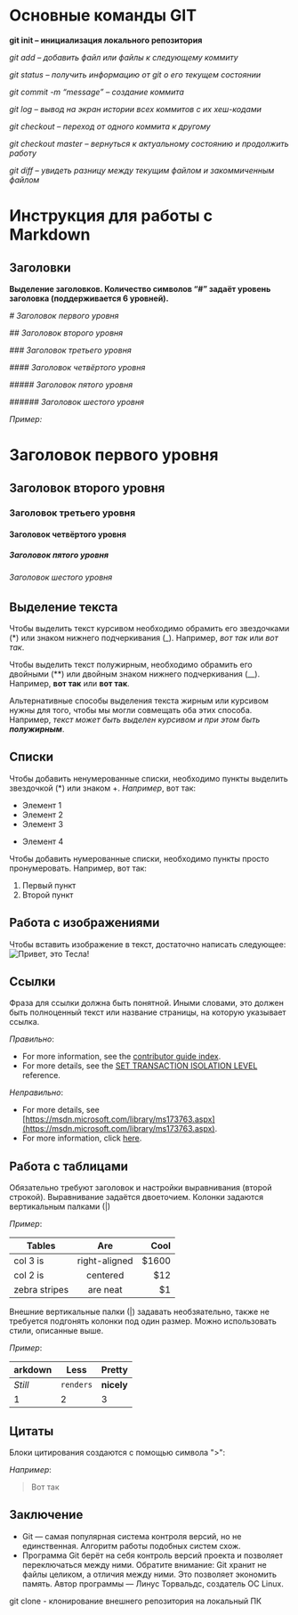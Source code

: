 # Основные команды GIT

**git init – инициализация локального репозитория**

*git add – добавить файл или файлы к следующему коммиту*

*git status – получить информацию от git о его текущем состоянии*

*git commit -m “message” – создание коммита*

*git log – вывод на экран истории всех коммитов с их хеш-кодами*

*git checkout – переход от одного коммита к другому*

*git checkout master – вернуться к актуальному состоянию и продолжить работу*

*git diff – увидеть разницу между текущим файлом и закоммиченным файлом*

# Инструкция для работы с Markdown

## Заголовки

**Выделение заголовков. Количество символов “#” задаёт уровень заголовка
(поддерживается 6 уровней).**

*# Заголовок первого уровня*

*## Заголовок второго уровня*

*### Заголовок третьего уровня*

*#### Заголовок четвёртого уровня*

*##### Заголовок пятого уровня*

*###### Заголовок шестого уровня*

*Пример:*

# Заголовок первого уровня

## Заголовок второго уровня

### Заголовок третьего уровня

#### Заголовок четвёртого уровня

##### Заголовок пятого уровня

###### Заголовок шестого уровня


## Выделение текста

Чтобы выделить текст курсивом необходимо обрамить его звездочками (*) или знаком нижнего подчеркивания (_). Например, *вот так* или _вот так_.

Чтобы выделить текст полужирным, необходимо обрамить его двойными (**) или двойным знаком нижнего подчеркивания (__). Например, **вот так** или __вот так__.

Альтернативные способы выделения текста жирным или курсивом нужны для того, чтобы мы могли совмещать оба этих способа. Например, _текст может быть выделен курсивом и при этом быть **полужирным**_. 

## Списки

Чтобы добавить ненумерованные списки, необходимо пункты выделить звездочкой (*) или знаком +. *Например*, вот так:

* Элемент 1
* Элемент 2
* Элемент 3
+ Элемент 4

Чтобы добавить нумерованные списки, необходимо пункты просто пронумеровать. Например, вот так:

1. Первый пункт
2. Второй пункт

## Работа с изображениями

Чтобы вставить изображение в текст, достаточно написать следующее:
![Привет, это Тесла!](Tesla.jpg)

## Ссылки

Фраза для ссылки должна быть понятной. Иными словами, это должен быть полноценный текст или название страницы, на которую указывает ссылка.

*Правильно*:

* For more information, see the [contributor guide index](https://github.com/Azure/azure-content/blob/master/contributor-guide/contributor-guide-index.md).
* For more details, see the [SET TRANSACTION ISOLATION LEVEL](/sql/t-sql/statements/set-transaction-isolation-level-transact-sql) reference.

*Неправильно*:

* For more details, see [https://msdn.microsoft.com/library/ms173763.aspx](https://msdn.microsoft.com/library/ms173763.aspx).
* For more information, click [here](https://github.com/Azure/azure-content/blob/master/contributor-guide/contributor-guide-index.md).

## Работа с таблицами

Обязательно требуют заголовок и настройки выравнивания (второй строкой). Выравнивание задаётся двоеточием. Колонки задаются вертикальным палками (|)

*Пример*:

| Tables        | Are           | Cool  |
| ------------- |:-------------:| -----:|
| col 3 is      | right-aligned | $1600 |
| col 2 is      | centered      |   $12 |
| zebra stripes | are neat      |    $1 |

Внешние вертикальные палки (|) задавать необзяательно, также не требуется подгонять колонки под один размер. Можно использовать стили, описанные выше.

*Пример*:

arkdown | Less | Pretty
--- | --- | ---
*Still* | `renders` | **nicely**
1 | 2 | 3

## Цитаты

Блоки цитирования создаются с помощью символа ">":

*Например*:

> Вот так


## Заключение

* Git — самая популярная система контроля
версий, но не единственная. Алгоритм
работы подобных систем схож.
* Программа Git берёт на себя контроль версий
проекта и позволяет переключаться между
ними. Обратите внимание: Git хранит не файлы
целиком, а отличия между ними. Это позволяет
экономить память. Автор программы — Линус
Торвальдс, создатель ОС Linux.


git clone - клонирование внешнего репозитория на локальный ПК
